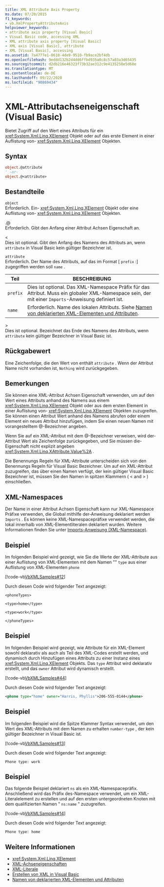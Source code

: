 ```yaml
---
title: XML Attribute Axis Property
ms.date: 07/20/2015
f1_keywords:
- vb.XmlPropertyAttributeAxis
helpviewer_keywords:
- attribute axis property [Visual Basic]
- Visual Basic code, accessing XML
- XML attribute axis property [Visual Basic]
- XML axis [Visual Basic], attribute
- XML [Visual Basic], accessing
ms.assetid: 7a4777e1-0618-4de9-9510-fb9ace2bf4db
ms.openlocfilehash: 9eddd132b2d4dd6ffbd935a0c8c57a03a3d65435
ms.sourcegitcommit: d2db216e46323f73b32ae312c9e4135258e5d68e
ms.translationtype: MT
ms.contentlocale: de-DE
ms.lasthandoff: 09/22/2020
ms.locfileid: "90869434"
---
```

# <a name="xml-attribute-axis-property-visual-basic"></a>XML-Attributachseneigenschaft (Visual Basic)

Bietet Zugriff auf den Wert eines Attributs für ein <xref:System.Xml.Linq.XElement> Objekt oder auf das erste Element in einer Auflistung von- <xref:System.Xml.Linq.XElement> Objekten.  
  
## <a name="syntax"></a>Syntax  
  
```vb  
object.@attribute  
' -or-  
object.@<attribute>  
```  
  
## <a name="parts"></a>Bestandteile  

 `object`  
 Erforderlich. Ein- <xref:System.Xml.Linq.XElement> Objekt oder eine Auflistung von- <xref:System.Xml.Linq.XElement> Objekten.  
  
 .@  
 Erforderlich. Gibt den Anfang einer Attribut Achsen Eigenschaft an.  
  
 <  
 Dies ist optional. Gibt den Anfang des Namens des Attributs an, wenn `attribute` in Visual Basic kein gültiger Bezeichner ist.  
  
 `attribute`  
 Erforderlich. Der Name des Attributs, auf das im Format [ `prefix` :] zugegriffen werden soll `name` .  
  
|Teil|BESCHREIBUNG|  
|----------|-----------------|  
|`prefix`|Dies ist optional. Das XML-Namespace Präfix für das Attribut. Muss ein globaler XML-Namespace sein, der mit einer `Imports`-Anweisung definiert ist.|  
|`name`|Erforderlich. Name des lokalen Attributs. Siehe [Namen von deklarierten XML-Elementen und Attributen](../../programming-guide/language-features/xml/names-of-declared-xml-elements-and-attributes.md).|  
  
 \>  
 Dies ist optional. Bezeichnet das Ende des Namens des Attributs, wenn `attribute` kein gültiger Bezeichner in Visual Basic ist.  
  
## <a name="return-value"></a>Rückgabewert  

 Eine Zeichenfolge, die den Wert von enthält `attribute` . Wenn der Attribut Name nicht vorhanden ist, `Nothing` wird zurückgegeben.  
  
## <a name="remarks"></a>Bemerkungen  

 Sie können eine XML-Attribut Achsen Eigenschaft verwenden, um auf den Wert eines Attributs anhand des Namens aus einem <xref:System.Xml.Linq.XElement> Objekt oder aus dem ersten Element in einer Auflistung von- <xref:System.Xml.Linq.XElement> Objekten zuzugreifen. Sie können einen Attribut Wert anhand des Namens abrufen oder einem Element ein neues Attribut hinzufügen, indem Sie einen neuen Namen mit vorangestelltem @-Bezeichner angeben.  
  
 Wenn Sie auf ein XML-Attribut mit dem @-Bezeichner verweisen, wird der-Attribut Wert als Zeichenfolge zurückgegeben, und Sie müssen die-Eigenschaft nicht explizit angeben <xref:System.Xml.Linq.XAttribute.Value%2A> .  
  
 Die Benennungs Regeln für XML-Attribute unterscheiden sich von den Benennungs Regeln für Visual Basic Bezeichner. Um auf ein XML-Attribut zuzugreifen, das über einen Namen verfügt, der kein gültiger Visual Basic Bezeichner ist, müssen Sie den Namen in spitzen Klammern ( \< and > ) einschließen.  
  
## <a name="xml-namespaces"></a>XML-Namespaces  

 Der Name in einer Attribut Achsen Eigenschaft kann nur XML-Namespace Präfixe verwenden, die Global mithilfe der-Anweisung deklariert werden `Imports` . Es können keine XML-Namespacepräfixe verwendet werden, die lokal innerhalb von XML-Elementliteralen deklariert wurden. Weitere Informationen finden Sie unter [Imports-Anweisung (XML-Namespace)](../statements/imports-statement-xml-namespace.md).  
  
## <a name="example"></a>Beispiel  

 Im folgenden Beispiel wird gezeigt, wie Sie die Werte der XML-Attribute aus einer Auflistung von XML-Elementen mit dem Namen "" `type` aus einer Auflistung von XML-Elementen `phone`  
  
 [!code-vb[VbXMLSamples#12](~/samples/snippets/visualbasic/VS_Snippets_VBCSharp/VbXMLSamples/VB/XMLSamples5.vb#12)]  
  
 Durch diesen Code wird folgender Text angezeigt:  
  
 `<phoneTypes>`  
  
 `<type>home</type>`  
  
 `<type>work</type>`  
  
 `</phoneTypes>`  
  
## <a name="example"></a>Beispiel  

 Im folgenden Beispiel wird gezeigt, wie Attribute für ein XML-Element sowohl deklarativ als auch als Teil des XML-Codes erstellt werden, und dynamisch durch Hinzufügen eines Attributs zu einer Instanz eines <xref:System.Xml.Linq.XElement> Objekts. Das `type` Attribut wird deklarativ erstellt, und das `owner` Attribut wird dynamisch erstellt.  
  
 [!code-vb[VbXMLSamples#44](~/samples/snippets/visualbasic/VS_Snippets_VBCSharp/VbXMLSamples/VB/XMLSamples5.vb#44)]  
  
 Durch diesen Code wird folgender Text angezeigt:  
  
```xml  
<phone type="home" owner="Harris, Phyllis">206-555-0144</phone>  
```  
  
## <a name="example"></a>Beispiel  

 Im folgenden Beispiel wird die Spitze Klammer Syntax verwendet, um den Wert des XML-Attributs mit dem Namen zu erhalten `number-type` , der kein gültiger Bezeichner in Visual Basic ist.  
  
 [!code-vb[VbXMLSamples#13](~/samples/snippets/visualbasic/VS_Snippets_VBCSharp/VbXMLSamples/VB/XMLSamples5.vb#13)]  
  
 Durch diesen Code wird folgender Text angezeigt:  
  
 `Phone type: work`  
  
## <a name="example"></a>Beispiel  

 Das folgende Beispiel deklariert `ns` als ein XML-Namespacepräfix. Anschließend wird das Präfix des-Namespace verwendet, um ein XML-Literalelement zu erstellen und auf den ersten untergeordneten Knoten mit dem qualifizierten Namen " `ns:name` " zuzugreifen.  
  
 [!code-vb[VbXMLSamples#14](~/samples/snippets/visualbasic/VS_Snippets_VBCSharp/VbXMLSamples/VB/XMLSamples6.vb#14)]  
  
 Durch diesen Code wird folgender Text angezeigt:  
  
 `Phone type: home`  
  
## <a name="see-also"></a>Weitere Informationen

- <xref:System.Xml.Linq.XElement>
- [XML-Achseneigenschaften](index.md)
- [XML-Literale](../xml-literals/index.md)
- [Erstellen von XML in Visual Basic](../../programming-guide/language-features/xml/creating-xml.md)
- [Namen von deklarierten XML-Elementen und Attributen](../../programming-guide/language-features/xml/names-of-declared-xml-elements-and-attributes.md)
